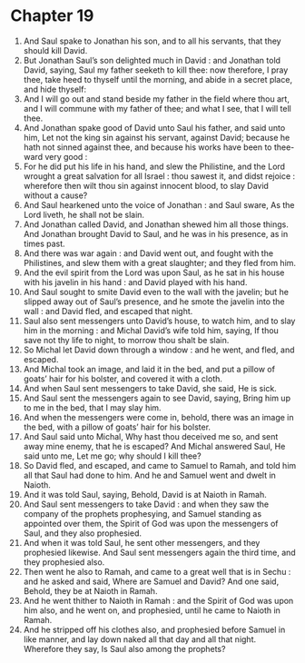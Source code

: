 # Chapter 19

1. And Saul spake to Jonathan his son, and to all his servants, that they should kill David.
2. But Jonathan Saul’s son delighted much in David : and Jonathan told David, saying, Saul my father seeketh to kill thee: now therefore, I pray thee, take heed to thyself until the morning, and abide in a secret place, and hide thyself:
3. And I will go out and stand beside my father in the field where thou art, and I will commune with my father of thee; and what I see, that I will tell thee.
4. And Jonathan spake good of David unto Saul his father, and said unto him, Let not the king sin against his servant, against David; because he hath not sinned against thee, and because his works have been to thee-ward very good :
5. For he did put his life in his hand, and slew the Philistine, and the Lord wrought a great salvation for all Israel : thou sawest it, and didst rejoice : wherefore then wilt thou sin against innocent blood, to slay David without a cause?
6. And Saul hearkened unto the voice of Jonathan : and Saul sware, As the Lord liveth, he shall not be slain.
7. And Jonathan called David, and Jonathan shewed him all those things. And Jonathan brought David to Saul, and he was in his presence, as in times past.
8. And there was war again : and David went out, and fought with the Philistines, and slew them with a great slaughter; and they fled from him.
9. And the evil spirit from the Lord was upon Saul, as he sat in his house with his javelin in his hand : and David played with his hand.
10. And Saul sought to smite David even to the wall with the javelin; but he slipped away out of Saul’s presence, and he smote the javelin into the wall : and David fled, and escaped that night.
11. Saul also sent messengers unto David’s house, to watch him, and to slay him in the morning : and Michal David’s wife told him, saying, If thou save not thy life to night, to morrow thou shalt be slain.
12. So Michal let David down through a window : and he went, and fled, and escaped.
13. And Michal took an image, and laid it in the bed, and put a pillow of goats’ hair for his bolster, and covered it with a cloth.
14. And when Saul sent messengers to take David, she said, He is sick.
15. And Saul sent the messengers again to see David, saying, Bring him up to me in the bed, that I may slay him.
16. And when the messengers were come in, behold, there was an image in the bed, with a pillow of goats’ hair for his bolster.
17. And Saul said unto Michal, Why hast thou deceived me so, and sent away mine enemy, that he is escaped? And Michal answered Saul, He said unto me, Let me go; why should I kill thee?
18. So David fled, and escaped, and came to Samuel to Ramah, and told him all that Saul had done to him. And he and Samuel went and dwelt in Naioth.
19. And it was told Saul, saying, Behold, David is at Naioth in Ramah.
20. And Saul sent messengers to take David : and when they saw the company of the prophets prophesying, and Samuel standing as appointed over them, the Spirit of God was upon the messengers of Saul, and they also prophesied.
21. And when it was told Saul, he sent other messengers, and they prophesied likewise. And Saul sent messengers again the third time, and they prophesied also.
22. Then went he also to Ramah, and came to a great well that is in Sechu : and he asked and said, Where are Samuel and David? And one said, Behold, they be at Naioth in Ramah.
23. And he went thither to Naioth in Ramah : and the Spirit of God was upon him also, and he went on, and prophesied, until he came to Naioth in Ramah.
24. And he stripped off his clothes also, and prophesied before Samuel in like manner, and lay down naked all that day and all that night. Wherefore they say, Is Saul also among the prophets?

